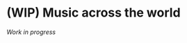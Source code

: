 # (WIP) Music across the world

*Work in progress*

<!-- Brown, S., & Jordania, J. (2013). Universals in the world’s musics. Psychology of Music, 41(2), 229-248. -->

<!-- include some evolution stuff -->
